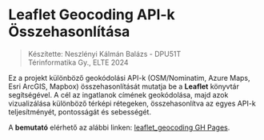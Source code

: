 # Leaflet Geocoding API-k Összehasonlítása
> Készítette: Neszlényi Kálmán Balázs - DPU51T \
> Térinformatika Gy., ELTE 2024

Ez a projekt különböző geokódolási API-k (OSM/Nominatim, Azure Maps, Esri ArcGIS, Mapbox) összehasonlítását mutatja be a **Leaflet** könyvtár segítségével. A cél az ingatlanok címének geokódolása, majd azok vizualizálása különböző térképi rétegeken, összehasonlítva az egyes API-k teljesítményét, pontosságát és sebességét.

A **bemutató** elérhető az alábbi linken: [leaflet_geocoding GH Pages](https://github.com/kamka427/leaflet_geocoding).